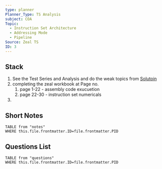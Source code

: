 ```yaml
---
type: planner
Planner_Type: TS Analysis
subject: COA
Topic:
  - Instruction Set Architecture
  - Addressing Mode
  - Pipeline
Source: Zeal TS
ID: 3
---
```


## Stack
1. See the Test Series and Analysis and do the weak topics from [Solutoin](https://uxkhzfstdjcborfuyyknhkhbyfnskrywvveioufkbjkupomnptjwvhbavkysuhi.vercel.app/solution.html?testId=61275da5d05a80f5a10eb159&test_id=14)
2. completing the zeal workbook at Page no. 
	1. page 1-22 - assembly code exucuetion
	2. page 22-30 - instruction set numericals
3. 
## Short Notes
```dataview
TABLE from "notes"
WHERE this.file.frontmatter.ID=file.frontmatter.PID
```

## Questions List
```dataview
TABLE from "questions"
WHERE this.file.frontmatter.ID=file.frontmatter.PID
```
